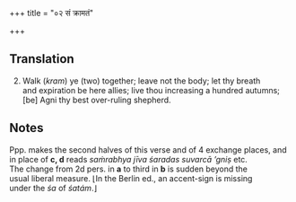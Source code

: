 +++
title = "०२ सं क्रामतं"

+++
## Translation
2. Walk (*kram*) ye (two) together; leave not the body; let thy breath  
and expiration be here allies; live thou increasing a hundred autumns;  
\[be\] Agni thy best over-ruling shepherd.

## Notes
Ppp. makes the second halves of this verse and of 4 exchange places, and  
in place of **c, d** reads *saṁrabhya jīva śaradas suvarcā ’gniṣ* etc.  
The change from 2d pers. in **a** to third in **b** is sudden beyond the  
usual liberal measure. ⌊In the Berlin ed., an accent-sign is missing  
under the *śa* of *śatám*.⌋
